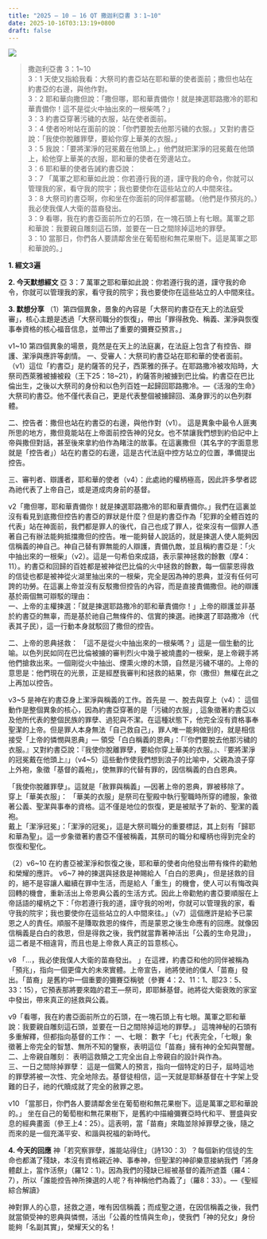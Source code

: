 ```yaml
---
title: "2025 – 10 – 16 QT 撒迦利亞書 3：1~10"
date: 2025-10-16T03:13:19+0800
draft: false
---
```


![](/images/qt.jpg)
> 撒迦利亞書 3：1~10  
> 3：1 天使又指給我看：大祭司約書亞站在耶和華的使者面前；撒但也站在約書亞的右邊，與他作對。  
> 3：2 耶和華向撒但說：「撒但哪，耶和華責備你！就是揀選耶路撒冷的耶和華責備你！這不是從火中抽出來的一根柴嗎？」  
> 3：3 約書亞穿著污穢的衣服，站在使者面前。  
> 3：4 使者吩咐站在面前的說：「你們要脫去他那污穢的衣服。」又對約書亞說：「我使你脫離罪孽，要給你穿上華美的衣服。」  
> 3：5 我說：「要將潔淨的冠冕戴在他頭上。」他們就把潔淨的冠冕戴在他頭上，給他穿上華美的衣服，耶和華的使者在旁邊站立。  
> 3：6 耶和華的使者告誡約書亞說：  
> 3：7 「萬軍之耶和華如此說：你若遵行我的道，謹守我的命令，你就可以管理我的家，看守我的院宇；我也要使你在這些站立的人中間來往。  
> 3：8 大祭司約書亞啊，你和坐在你面前的同伴都當聽。（他們是作預兆的。）我必使我僕人大衛的苗裔發出。  
> 3：9 看哪，我在約書亞面前所立的石頭，在一塊石頭上有七眼。萬軍之耶和華說：我要親自雕刻這石頭，並要在一日之間除掉這地的罪孽。  
> 3：10 當那日，你們各人要請鄰舍坐在葡萄樹和無花果樹下。這是萬軍之耶和華說的。」  



**1.  經文3遍**

**2. 今天默想經文**
亞 3：7 萬軍之耶和華如此說：你若遵行我的道，謹守我的命令，你就可以管理我的家，看守我的院宇；我也要使你在這些站立的人中間來往。

**3. 默想分享**
（1）第四個異象，景象的內容是「大祭司約書亞在天上的法庭受審」，核心主題是透過「大祭司職分的恢復」，帶出「罪得赦免、稱義、潔淨與恢復事奉資格的核心福音信息，並帶出了重要的彌賽亞預言。」

v1\~10 第四個異象的場景，竟然是在天上的法庭裏，在法庭上包含了有控告、辯護、潔淨與應許等劇情。
一、受審人：大祭司約書亞站在耶和華的使者面前。（v1）這位「約書亞」是約薩答的兒子，西萊雅的孫子。在耶路撒冷被攻陷時，大祭司西萊雅被擄被殺（王下25：18\~21），約薩答則被擄到巴比倫。約書亞在巴比倫出生，之後以大祭司的身份和以色列百姓一起歸回耶路撒冷。—《活潑的生命》  大祭司約書亞。他不僅代表自己，更是代表整個被擄歸回、滿身罪污的以色列群體。

二、控告者：撒但也站在約書亞的右邊，與他作對（v1）。  這是異象中最令人匪夷所思的地方，撒但竟能站在上帝面前控告神的兒女。也不禁讓我們想到約伯記中上帝與撒但對話，甚至後來拿約伯作為睹注的故事。在這裏撒但（其名字的字面意思就是「控告者」）站在約書亞的右邊，這是古代法庭中控方站立的位置，準備提出控告。

三、審判者、辯護者，耶和華的使者（v4）：此處祂的權柄極高，因此許多學者認為祂代表了上帝自己，或是道成肉身前的基督。  

v2「撒但哪，耶和華責備你！就是揀選耶路撒冷的耶和華責備你。」我們在這裏並沒有看見到底撒但控告約書亞的罪狀是什麼？但是約書亞作為「犯罪的全體百姓的代表」站在神面前，我們都是罪人的後代，自己也成了罪人，從來沒有一個罪人憑著自己有辦法能夠抵擋撒但的控告。唯一能夠替人說話的，就是揀選人使人能夠因信稱義的神自己。神自己替有罪無能的人辯護，責備仇敵，並且稱約書亞是：「火中抽出來的一根柴」（v2）。這是一句希伯來成語，表示蒙神拯救的餘數（摩4：11）。約書亞和回歸的百姓都是被神從巴比倫的火中拯救的餘數，每一個蒙恩得救的信徒也都是被神從火湖里抽出來的一根柴，完全是因為神的恩典，並沒有任何可誇的功勞。在這裏上帝並沒有反駁撒但控告的內容，而是直接責備撒但。祂的辯護基於兩個無可辯駁的理由：  
一、上帝的主權揀選：「就是揀選耶路撒冷的耶和華責備你！」上帝的辯護並非基於約書亞的無辜，而是基於祂自己無條件的、信實的揀選。祂揀選了耶路撒冷（代表其子民），這一行動本身就駁回了撒但的控告。  

二、上帝的恩典拯救： 「這不是從火中抽出來的一根柴嗎？」這是一個生動的比喻。以色列民如同在巴比倫被擄的審判烈火中幾乎被燒盡的一根柴，是上帝親手將他們搶救出來。一個剛從火中抽出、煙熏火燎的木頭，自然是污穢不堪的。上帝的意思是：他們現在的光景，正是經歷我審判和拯救的結果，你（撒但）無權在此之上再加以控告。

v3\~5 是神在約書亞身上潔淨與稱義的工作。首先是
一、脫去與穿上（v4）： 這個動作是整個異象的核心，因為約書亞穿著的是「污穢的衣服」, 這象徵著約書亞以及他所代表的整個民族的罪孽、過犯與不潔。在這種狀態下，他完全沒有資格事奉聖潔的上帝。但是罪人本身無法「自己救自己」，罪人唯一能夠做到的，就是相信接受「上帝的憐憫與恩典」— 領受「白白稱義的恩典」：「『你們要脫去他那污穢的衣服。』又對約書亞說：『我使你脫離罪孽，要給你穿上華美的衣服。』、『要將潔淨的冠冕戴在他頭上』」（v4\~5）這些動作使我們想到浪子的比喻中，父親為浪子穿上外袍，象徵「基督的義袍」，使無罪的代替有罪的，因信稱義的白白恩典。  

「我使你脫離罪孽」。這就是「赦罪與稱義」—因著上帝的恩典，罪被移除了。  
穿上「華美衣服」： 「華美的衣服」是祭司在聖殿中執行聖職時所穿的禮服，象徵著公義、聖潔與事奉的資格。這不僅是地位的恢復，更是被賦予了新的、聖潔的義袍。  
戴上「潔淨冠冕」：「潔淨的冠冕」，這是大祭司職分的重要標誌，其上刻有「歸耶和華為聖」。這一步象徵著約書亞不僅被稱義，其祭司的職分和權柄也得到完全的恢復和聖化。

（2）v6\~10 在約書亞被潔淨和恢復之後，耶和華的使者向他發出帶有條件的勸勉和榮耀的應許。
v6\~7 神的揀選與拯救是神賜給人「白白的恩典」，但是拯救的目的，絕不是容讓人繼續在罪中生活，而是給人「重生」的機會，使人可以有悔改與回轉的機會，重新活出上帝恩典公義的生活方式。因此上帝勸勉約書亞要順服在上帝話語的權柄之下：「你若遵行我的道，謹守我的吩咐，你就可以管理我的家，看守我的院宇；我也要使你在這些站立的人中間來往。」（v7）這個應許是給予已蒙恩之人的責任。順服不是賺取救恩的條件，而是蒙恩之後生命應有的回應。就像因信稱義是白白的救恩，但是得救之後，我們就當靠著神活出「公義的生命見證」，這二者是不相違背，而且也是上帝救人真正的旨意核心。

v8 「…，我必使我僕人大衛的苗裔發出。 」在這裡，約書亞和他的同伴被稱為「預兆」，指向一個更偉大的未來實體。上帝宣告，祂將使祂的僕人「苗裔」發出。「苗裔」是舊約中一個重要的彌賽亞稱號（參賽 4：2、11：1、耶23：5、33：15），它預表那將要來臨的君王—祭司，即耶穌基督。祂將從大衛衰敗的家室中發出，帶來真正的拯救與公義。

v9「看哪，我在約書亞面前所立的石頭，在一塊石頭上有七眼。萬軍之耶和華說：我要親自雕刻這石頭，並要在一日之間除掉這地的罪孽。」 這塊神秘的石頭有多重解釋，但都指向基督的工作：
一、七眼： 數字「七」代表完全，「七眼」象徵著上帝完全的智慧、無所不知的鑒察，表明這位「苗裔」擁有神的全知與警醒。  
二、上帝親自雕刻： 表明這救贖之工完全出自上帝親自的設計與作為。  
三、一日之間除掉罪孽： 這是一個驚人的預言，指向一個特定的日子，屆時這地的罪孽將被一次性、完全地除去。基督徒相信，這一天就是耶穌基督在十字架上受難的日子，祂的代贖成就了完全的赦罪之恩。  

v10 「當那日，你們各人要請鄰舍坐在葡萄樹和無花果樹下。這是萬軍之耶和華說的。」 坐在自己的葡萄樹和無花果樹下，是舊約中描繪彌賽亞時代和平、豐盛與安息的經典畫面（參王上4：25）。這表明，當「苗裔」來臨並除掉罪孽之後，隨之而來的是一個充滿平安、和諧與祝福的新時代。

**4. 今天的回應**
神「若究察罪孽，誰能站得住」（詩130：3）？每個新約信徒的生命也都滿了殘缺，本沒有資格親近神、事奉神，但聖潔的神卻樂意接納我們「將身體獻上，當作活祭」（羅12：1）。因為我們的殘缺已經被基督的義所遮蓋（羅4：7），所以「誰能控告神所揀選的人呢？有神稱他們為義了」（羅8：33）。—《聖經綜合解讀》

神對罪人的心意，拯救之道，唯有因信稱義；而成聖之道，在因信稱義之後，我們就當領受神的恩典與憐憫，活出「公義的性情與生命」，使我們「神的兒女」身份能夠「名副其實」，榮耀天父的名！
